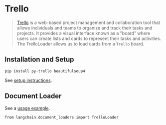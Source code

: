 Trello
======

> [Trello](https://www.atlassian.com/software/trello) is a web-based project management and collaboration tool that allows individuals and teams to organize and track their tasks and projects. It provides a visual interface known as a "board" where users can create lists and cards to represent their tasks and activities. The TrelloLoader allows us to load cards from a `Trello` board.

Installation and Setup[](#installation-and-setup "Direct link to Installation and Setup")
------------------------------------------------------------------------------------------

    pip install py-trello beautifulsoup4

See [setup instructions](/docs/integrations/document_loaders/trello.html).

Document Loader[](#document-loader "Direct link to Document Loader")
---------------------------------------------------------------------

See a [usage example](/docs/integrations/document_loaders/trello).

    from langchain.document_loaders import TrelloLoader